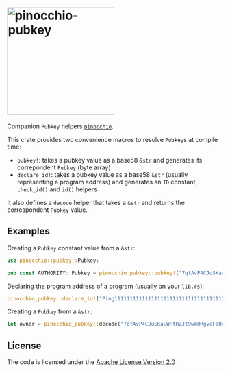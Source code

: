 # <img width="250" alt="pinocchio-pubkey" src="https://github.com/user-attachments/assets/de950d77-1f02-4d52-a2a8-fbf4029aa2dc"/>

Companion `Pubkey` helpers [`pinocchio`](https://github.com/febo/pinocchio).

This crate provides two convenience macros to resolve `Pubkey`s at compile time:

* `pubkey!`: takes a pubkey value as a base58 `&str` and generates its correpondent `Pubkey` (byte array)
* `declare_id!`: takes a pubkey value as a base58 `&str` (usually representing a program address) and generates an `ID` constant, `check_id()` and `id()` helpers

It also defines a `decode` helper that takes a `&str` and returns the correspondent `Pubkey` value.

## Examples

Creating a `Pubkey` constant value from a `&str`:
```rust
use pinocchio::pubkey::Pubkey;

pub const AUTHORITY: Pubkey = pinocchio_pubkey::pubkey!("7qtAvP4CJuSKauWHtHZJt9wmQRgvcFeUcU3xKrFzxKf1");
```

Declaring the program address of a program (usually on your `lib.rs`):
```rust
pinocchio_pubkey::declare_id!("Ping111111111111111111111111111111111111111");
```

Creating a `Pubkey` from a `&str`:
```rust
let owner = pinocchio_pubkey::decode("7qtAvP4CJuSKauWHtHZJt9wmQRgvcFeUcU3xKrFzxKf1");
```

## License

The code is licensed under the [Apache License Version 2.0](../LICENSE)
